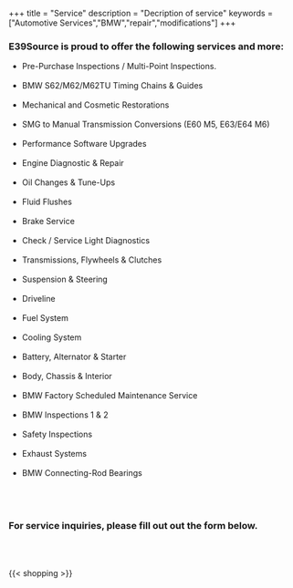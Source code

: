 +++
title = "Service"
description = "Decription of service"
keywords = ["Automotive Services","BMW","repair","modifications"]
+++

### E39Source is proud to offer the following services and more:

* Pre-Purchase Inspections / Multi-Point Inspections.<br/><br/>
* BMW S62/M62/M62TU Timing Chains & Guides<br/><br/>
* Mechanical and Cosmetic Restorations<br/><br/>
* SMG to Manual Transmission Conversions (E60 M5, E63/E64 M6)<br/><br/>
* Performance Software Upgrades<br/><br/>
* Engine Diagnostic & Repair<br/><br/>
* Oil Changes & Tune-Ups<br/><br/>
* Fluid Flushes<br/><br/>
* Brake Service<br/><br/>
* Check / Service Light Diagnostics<br/><br/>
* Transmissions, Flywheels & Clutches<br/><br/>
* Suspension & Steering<br/><br/>
* Driveline<br/><br/>
* Fuel System<br/><br/>
* Cooling System<br/><br/>
* Battery, Alternator & Starter<br/><br/>
* Body, Chassis & Interior<br/><br/>
* BMW Factory Scheduled Maintenance Service<br/><br/>
* BMW Inspections 1 & 2<br/><br/>
* Safety Inspections<br/><br/>
* Exhaust Systems<br/><br/>
* BMW Connecting-Rod Bearings<br/><br/>
&nbsp;<br/><br/>

### For service inquiries, please fill out out the form below.

&nbsp;<br/><br/>

{{< shopping >}}

&nbsp;<br/><br/>

